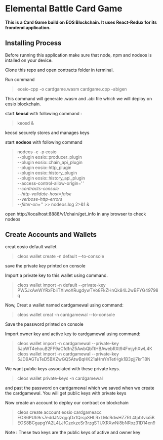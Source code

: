 # Elemental Battle Card Game

**This is a Card Game build on EOS Blockchain. It uses React-Redux for its frondend application.**

## Installing Process

Before running this application make sure that node, npm and nodeos is intalled on your device.

Clone this repo and open contracts folder in terminal.

Run command

> eosio-cpp -o cardgame.wasm cardgame.cpp -abigen

This command will generate .wasm and .abi file which we will deploy on eosio blockchain.

start **keosd** with following command :

> keosd &

keosd securely stores and manages keys

start **nodeos** with following command

>nodeos -e -p eosio \
>  --plugin eosio::producer_plugin \
>  --plugin eosio::chain_api_plugin \
>  --plugin eosio::http_plugin \
>  --plugin eosio::history_plugin \
>  --plugin eosio::history_api_plugin \
>  --access-control-allow-origin='*' \
>  --contracts-console \
>  --http-validate-host=false \
>  --verbose-http-errors \
>  --filter-on='*' >> nodeos.log 2>&1 &

open http://localhost:8888/v1/chain/get_info in any browser to check nodeos

## Create Accounts and Wallets

creat eosio default wallet

> cleos wallet create -n default --to-console

save the private key printed on console

Import a private key to this wallet using command.

> cleos wallet import -n default --private-key PW5JxAwWYRxFbiiTXiwoXRugdywTVo8FkZHnQk84L2wBFYG49798q

Now, Creat a wallet named cardgamewal using command:

> cleos wallet creat -n cardgamewal --to-console

Save the password printed on console

Import owner key and active key to cardgamewal using command:

> cleos wallet import -n cardgamewal --private-key 5JpWT4ehouB2FF9aCfdfnZ5AwbQbTtHBAwebRXt94FmjyhXwL4K
> cleos wallet import -n cardgamewal --private-key 5JD9AGTuTeD5BXZwGQ5AtwBqHK21aHmYnTetHgk1B3pjj7krT8N

We want public keys associated with these private keys. 

> cleos wallet private-keys -n cardgamewal

and past the password on cardgamewal which we saved when we create the cardgamewal.
You will get public keys with private keys

Now create an account to deploy our contract on blockchain

> cleos create account eosio cardgameacc EOS6PUh9rs7eddJNzqgqDx1QrspSHLRxLMcRdwHZZRL4tpbtvia5B EOS8BCgapgYA2L4LJfCzekzeSr3rzgSTUXRXwNi8bNRoz31D14en9

Note : These two keys are the public keys of active and owner key







